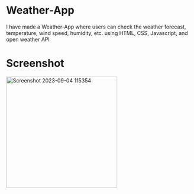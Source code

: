 # Weather-App
I have made a Weather-App where users can check the weather forecast, temperature, wind speed, humidity, etc. using HTML, CSS, Javascript, and open weather API

# Screenshot
<img width="300" alt="Screenshot 2023-09-04 115354" src="https://github.com/jhaabhishek873/Weather-App/assets/97404077/9e9657fb-7cf8-4a93-acd8-e66036b0f6b3">
